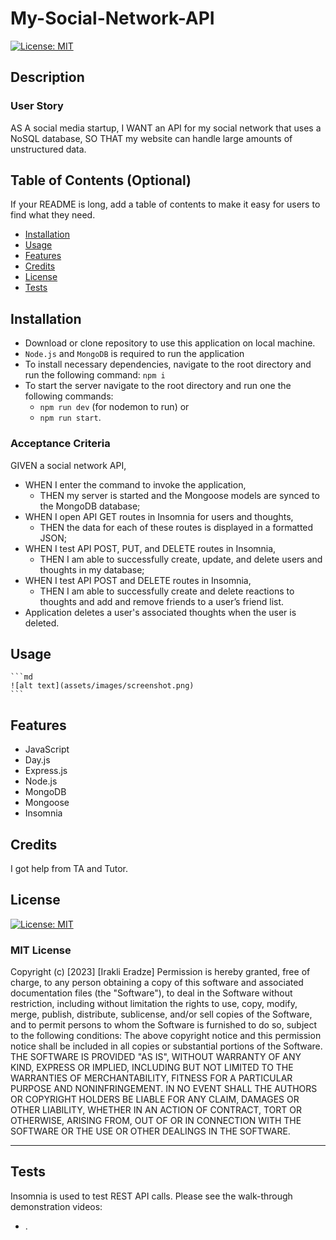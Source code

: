 # My-Social-Network-API

[![License: MIT](https://img.shields.io/badge/License-MIT-yellow.svg)](https://opensource.org/licenses/MIT)

## Description

### User Story

AS A social media startup,
I WANT an API for my social network that uses a NoSQL database,
SO THAT my website can handle large amounts of unstructured data.

<!-- Provide a short description explaining the what, why, and how of your project. Use the following questions as a guide:

- What was your motivation?
- Why did you build this project? (Note: the answer is not "Because it was a homework assignment.")
- What problem does it solve?
- What did you learn? -->

## Table of Contents (Optional)

If your README is long, add a table of contents to make it easy for users to find what they need.

- [Installation](#installation)
- [Usage](#usage)
- [Features](#features)
- [Credits](#credits)
- [License](#license)
- [Tests](#tests)

## Installation

<!-- What are the steps required to install your project? Provide a step-by-step description of how to get the development environment running. -->

- Download or clone repository to use this application on local machine.
- `Node.js` and `MongoDB` is required to run the application
- To install necessary dependencies, navigate to the root directory and run the following command: `npm i`
- To start the server navigate to the root directory and run one the following commands:
  - `npm run dev` (for nodemon to run) or
  - `npm run start`.

### Acceptance Criteria

GIVEN a social network API,

- WHEN I enter the command to invoke the application,
  - THEN my server is started and the Mongoose models are synced to the MongoDB database;
- WHEN I open API GET routes in Insomnia for users and thoughts,
  - THEN the data for each of these routes is displayed in a formatted JSON;
- WHEN I test API POST, PUT, and DELETE routes in Insomnia,
  - THEN I am able to successfully create, update, and delete users and thoughts in my database;
- WHEN I test API POST and DELETE routes in Insomnia,
  - THEN I am able to successfully create and delete reactions to thoughts and add and remove friends to a user’s friend list.
- Application deletes a user's associated thoughts when the user is deleted.

## Usage

<!-- Provide instructions and examples for use. Include screenshots as needed.

To add a screenshot, create an `assets/images` folder in your repository and upload your screenshot to it. Then, using the relative filepath, add it to your README using the following syntax: -->

    ```md
    ![alt text](assets/images/screenshot.png)
    ```

## Features

- JavaScript
- Day.js
- Express.js
- Node.js
- MongoDB
- Mongoose
- Insomnia

## Credits

I got help from TA and Tutor.

<!-- List your collaborators, if any, with links to their GitHub profiles.

If you used any third-party assets that require attribution, list the creators with links to their primary web presence in this section.

If you followed tutorials, include links to those here as well. -->

## License

[![License: MIT](https://img.shields.io/badge/License-MIT-yellow.svg)](https://opensource.org/licenses/MIT)
​

### MIT License

Copyright (c) [2023] [Irakli Eradze]
Permission is hereby granted, free of charge, to any person obtaining a copy
of this software and associated documentation files (the "Software"), to deal
in the Software without restriction, including without limitation the rights
to use, copy, modify, merge, publish, distribute, sublicense, and/or sell
copies of the Software, and to permit persons to whom the Software is
furnished to do so, subject to the following conditions:
The above copyright notice and this permission notice shall be included in all
copies or substantial portions of the Software.
THE SOFTWARE IS PROVIDED "AS IS", WITHOUT WARRANTY OF ANY KIND, EXPRESS OR
IMPLIED, INCLUDING BUT NOT LIMITED TO THE WARRANTIES OF MERCHANTABILITY,
FITNESS FOR A PARTICULAR PURPOSE AND NONINFRINGEMENT. IN NO EVENT SHALL THE
AUTHORS OR COPYRIGHT HOLDERS BE LIABLE FOR ANY CLAIM, DAMAGES OR OTHER
LIABILITY, WHETHER IN AN ACTION OF CONTRACT, TORT OR OTHERWISE, ARISING FROM,
OUT OF OR IN CONNECTION WITH THE SOFTWARE OR THE USE OR OTHER DEALINGS IN THE
SOFTWARE.
​

---

<!-- 🏆 The previous sections are the bare minimum, and your project will ultimately determine the content of this document. You might also want to consider adding the following sections. -->

<!-- ## Badges

![badmath](https://img.shields.io/github/languages/top/lernantino/badmath)

Badges aren't necessary, per se, but they demonstrate street cred. Badges let other developers know that you know what you're doing. Check out the badges hosted by [shields.io](https://shields.io/). You may not understand what they all represent now, but you will in time. -->

<!-- If your project has a lot of features, list them here. -->

<!-- ## How to Contribute

If you created an application or package and would like other developers to contribute it, you can include guidelines for how to do so. The [Contributor Covenant](https://www.contributor-covenant.org/) is an industry standard, but you can always write your own if you'd prefer. -->

## Tests

Insomnia is used to test REST API calls.
Please see the walk-through demonstration videos:

- .
